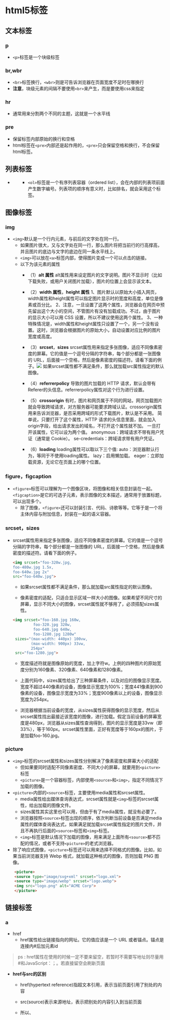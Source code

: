 # html5标签

## 文本标签
### p
* ``<p>``标签是一个块级标签

### br,wbr
* ``<br>``标签换行，``<wbr>``则是可告诉浏览器在页面宽度不足时在哪换行
* **注意**，块级元素的间隔不要使用``<br>``来产生，而是要使用css来指定

### hr
*  通常用来分割两个不同的主题，这就是一个水平线

### pre
* 保留标签内部原始的换行和空格
* html标签在``<pre>``内部还是起作用的，``<pre>``只会保留空格和换行，不会保留html标签。



## 列表标签
* **<ol>**
    * ``<ol>``标签是一个有序列表容器（ordered list），会在内部的列表项前面产生数字编号。列表项的顺序有意义时，比如排名，就会采用这个标签。



## 图像标签
### img
* ``<img>``默认是一个行内元素，与前后的文字处在同一行。
    * 如果图片很大，又与文字处在同一行，那么图片将把当前行的行高撑高，并且图片的底边与文字的底边在同一条水平线上。
    * ``<img>``可以放在``<a>``标签内部，使得图片变成一个可以点击的链接。
    * 以下为该元素的属性
        * （1）**alt 属性**
                    alt属性用来设定图片的文字说明。图片不显示时（比如下载失败，或用户关闭图片加载），图片的位置上会显示该文本。

        * （2）**width 属性**，**height 属性** 
                    1、图片默认以原始大小插入网页，width属性和height属性可以指定图片显示时的宽度和高度，单位是像素或百分比。
                    2、注意，一旦设置了这两个属性，浏览器会在网页中预先留出这个大小的空间，不管图片有没有加载成功。不过，由于图片的显示大小可以用 CSS 设置，所以不建议使用这两个属性。
                    3、一种特殊情况是，width属性和height属性只设置了一个，另一个没有设置。这时，浏览器会根据图片的原始大小，自动设置对应比例的图片宽度或高度。

        * （3）**srcset**，**sizes**
                    srcset属性用来指定多张图像，适应不同像素密度的屏幕。它的值是一个逗号分隔的字符串，每个部分都是一张图像的 URL，后面接一个空格，然后是像素密度的描述符。请看下面的例子。<img srcset="foo-320w.jpg,foo-480w.jpg 1.5x,foo-640w.jpg 2x" src="foo-640w.jpg">
                    如果srcset属性都不满足条件，那么就加载src属性指定的默认图像。

        * （4）**referrerpolicy** 
                    <img>导致的图片加载的 HTTP 请求，默认会带有Referer的头信息。referrerpolicy属性对这个行为进行设置。

        * （5）**crossorigin**
                    有时，图片和网页属于不同的网站，网页加载图片就会导致跨域请求，对方服务器可能要求跨域认证。crossorigin属性用来告诉浏览器，是否采用跨域的形式下载图片，默认是不采用。
                    简单说，只要打开了这个属性，HTTP 请求的头信息里面，就会加入origin字段，给出请求发出的域名，不打开这个属性就不加。
                    一旦打开该属性，它可以设为两个值。
                    anonymous：跨域请求不带有用户凭证（通常是 Cookie）。
                    se-credentials：跨域请求带有用户凭证。

        * （6）**loading**
                    loading属性可以取以下三个值:
                    auto：浏览器默认行为，等同于不使用loading属性。
                    lazy：启用懒加载。
                    eager：立即加载资源，无论它在页面上的哪个位置。

### figure，figcaption
* ``<figure>``标签可以理解为一个图像区块，将图像和相关信息封装在一起。``<figcaption>``是它的可选子元素，表示图像的文本描述，通常用于放置标题，可以出现多个。
    * 除了图像，``<figure>``还可以封装引言、代码、诗歌等等。它等于是一个将主体内容与附加信息，封装在一起的语义容器。
### srcset，sizes
* srcset属性用来指定多张图像，适应不同像素密度的屏幕。它的值是一个逗号分隔的字符串，每个部分都是一张图像的 URL，后面接一个空格，然后是像素密度的描述符。请看下面的例子。
  
    ```html
    <img srcset="foo-320w.jpg,
    foo-480w.jpg 1.5x,
    foo-640w.jpg 2x" 
    src="foo-640w.jpg">
    ```

    * 如果srcset属性都不满足条件，那么就加载src属性指定的默认图像。

    * 像素密度的适配，只适合显示区域一样大小的图像。如果希望不同尺寸的屏幕，显示不同大小的图像，srcset属性就不够用了，必须搭配sizes属性。
    ```html
    <img srcset="foo-160.jpg 160w,
             foo-320.jpg 320w,
             foo-640.jpg 640w,
             foo-1280.jpg 1280w"
     sizes="(max-width: 440px) 100vw,
            (max-width: 900px) 33vw,
            254px"
     src="foo-1280.jpg">
    ```

     * 宽度描述符就是图像原始的宽度，加上字符w。上例的四种图片的原始宽度分别为160像素、320像素、640像素和1280像素。

     * 上面代码中，sizes属性给出了三种屏幕条件，以及对应的图像显示宽度。宽度不超过440像素的设备，图像显示宽度为100%；宽度441像素到900像素的设备，图像显示宽度为33%；宽度900像素以上的设备，图像显示宽度为254px。

     * 浏览器根据当前设备的宽度，从sizes属性获得图像的显示宽度，然后从srcset属性找出最接近该宽度的图像，进行加载。假定当前设备的屏幕宽度是480px，浏览器从sizes属性查询得到，图片的显示宽度是33vw（即33%），等于160px。srcset属性里面，正好有宽度等于160px的图片，于是加载foo-160.jpg。

### picture
* ``<img>``标签的srcset属性和sizes属性分别解决了像素密度和屏幕大小的适配
    * 但如果要同时适配不同像素密度、不同大小的屏幕，就要用到``<picture>``标签
    * ``<picture>``是一个容器标签，内部使用``<source>``和``<img>``，指定不同情况下加载的图像。
* ``<picture>``内部的``<source>``标签，主要使用media属性和srcset属性。
    * media属性给出媒体查询表达式，srcset属性就是``<img>``标签的srcset属性，给出加载的图像文件。
    * sizes属性其实这里也可以用，但由于有了media属性，就没有必要了。
    * 浏览器按照``<source>``标签出现的顺序，依次判断当前设备是否满足media属性的媒体查询表达式，如果满足就加载srcset属性指定的图片文件，并且不再执行后面的``<source>``标签和``<img>``标签。
    * ``<img>``标签是默认情况下加载的图像，用来满足上面所有``<source>``都不匹配的情况，或者不支持``<picture>``的老式浏览器。
* 除了响应式图像，``<picture>``标签还可以用来选择不同格式的图像。比如，如果当前浏览器支持 Webp 格式，就加载这种格式的图像，否则加载 PNG 图像。
```html
    <picture>
    <source type="image/svg+xml" srcset="logo.xml">
    <source type="image/webp" srcset="logo.webp"> 
    <img src="logo.png" alt="ACME Corp">
    </picture>
```



## 链接标签
### a 

* href
    * href属性给出链接指向的网址。它的值应该是一个 URL 或者锚点。锚点是连接内#后加元素id

> ps : href属性在使用的时候一定不要来留空，若暂时不需要写地址则尽量用#和JavaScript：；。若直接留空会刷新页面

* **href与src的区别**

    * href(hypertext reference)指超文本引用，表示当前页面引用了别处的内容

    * src(source)表示来源地址，表示把别处的内容引入到当前页面

    * 所以<img>、<script>、<iframe>等应该使用src，而<a>和<map>应该使用href

* hreflang
    * hreflang属性给出链接指向的网址所使用的语言，纯粹是提示性的，没有实际功能
        ```html
        <a
            href="https://www.example.com"
            hreflang="en"
            >示例网址</a>
        ```

* title

    * title属性给出链接的说明信息。鼠标悬停在链接上方时，浏览器会将这个属性的值，以提示块的形式显示出来

* target
    * target属性指定如何展示打开的链接。它可以是在指定的窗口打开，也可以在<iframe>里面打开。
    * target属性的值也可以是以下四个关键字之一。
        * self：当前窗口打开，这是默认值。
        * blank：新窗口打开。
        * parent：上层窗口打开，这通常用于从父窗口打开的子窗口，或者<iframe>里面的链接。如果当前窗口没有上层窗口，这个值等同于_self。
        * top：顶层窗口打开。如果当前窗口就是顶层窗口，这个值等同于_self
    
* 使用target属性的时候，最好跟rel="noreferrer"一起使用，这样可以避免安全风险。
  
* target的属性值也可以直接给定，这样如果没有你给定名字的新窗口，就会创建一个以target里的值为名字的新窗口
  
* rel
    * rel属性说明链接与当前页面的关系。
    * 下面是一些常见的rel属性的值。
        * alternate：当前文档的另一种形式，比如翻译。
        * author：作者链接。
        * bookmark：用作书签的永久地址。
        * external：当前文档的外部参考文档。
        * help：帮助链接。
        * license：许可证链接。
        * next：系列文档的下一篇。
        * nofollow：告诉搜索引擎忽略该链接，主要用于用户提交的内容，防止有人企图通过添加链接，提高该链接的搜索排名。
        * noreferrer：告诉浏览器打开链接时，不要将当前网址作为 HTTP 头信息的Referer字段发送出去，这样可以隐藏点击的来源。
        * noopener：告诉浏览器打开链接时，不让链接窗口通过 JavaScript 的window.opener属性引用原始窗口，这样就提高了安全性。
        * prev：系列文档的上一篇。
        * search：文档的搜索链接。
        * tag：文档的标签链接。
    
* referrerpolicy
  
    * referrerpolicy属于用于精确设定点击链接时，浏览器发送HTTP头信息的referer字段的行为。
    
* 该属性可以取下面八个值：no-referrer、no-referrer-when-downgrade、origin、origin-when-cross-origin、unsafe-url、same-origin、strict-origin、strict-origin-when-cross-origin。
  
    * 其中，no-referrer表示不发送Referer字段，same-origin表示同源时才发送Referer字段，origin表示只发送源信息（协议+域名+端口）。其他几项的解释，请查阅 HTTP 文档。

* ping
    * ping属性指定一个网址，用户点击时，会向该网址发出一个post请求，通常用于跟踪用户的行为。
    
* type
  
    * type属性给出链接url的MIME类型，比如到底是网页，还是图像或文件。它也是纯粹提示性的属性，没有实际功能。
* download
    * download属性表明当前链接用于下载，而不是跳转到另一个url
    * download只在链接与网页同源的时，才会生效。也就是说，链接应该与网址属于同一个网站
    ```html
    <a href="demo.txt" download>下载</a>
    ```
    * 如果download属性设置了值，那么这个值就是下载的文件名若不设置值的话就以链接的值为属性名。
    * 如果链接点击后，服务器的 HTTP 回应的头信息设置了Content-Disposition字段，并且该字段的值与download属性不一致，那么该字段优先，下载时将显示其设置的文件名。
    * download属性还有一个用途，就是有些地址不是真实网址，而是数据网址，比如data:开头的网址。这时，download属性可以为虚拟网址指定下载的文件名。
    ```html
    <a href="data:,Hello%2C%20World!" download="hello.txt">点击</a>
    ```
    链接点击后，下载的hello.txt文件内容就是“Hello, World!”。
* 邮件链接
    * 链接也可以指向一个邮件地址，使用**mailto**协议。用户点击后，浏览器会打开本机默认的邮件程序，让用户向指定的地址发送邮件。
    ```html
    <a href="mailto:contact@example.com">联系我们</a>
    ```
    * 上面代码中，链接就指向邮件地址。点击后，浏览器会打开一个邮件地址，让你可以向contact@example.com发送邮件。
    * 除了邮箱，邮件协议还允许指定其他几个邮件要素。
        * subject：主题
        * cc：抄送
        * bcc：密送
        * body：邮件内容
    * 使用方法是将这些邮件要素，以查询字符串的方式，附加在邮箱地址后面。
    ```html
    <a href="mailto:foo@bar.com?cc=test@test.com&subject=The%20subject&body=The%20body">发送邮件</a>
    ```
    * 上面代码中，邮件链接里面不仅包含了邮箱地址，还包含了cc、subject、body等邮件要素。这些要素的值需要经过 URL 转义，比如空格转成%20。
    * 不指定邮箱也是允许的，就像下面这样。这时用户自己在邮件程序里面，填写想要发送的邮箱，通常用于邮件分享网页。```<a href="mailto:">告诉朋友</a>```
* 电话链接
  
    * 如果是手机浏览的页面，还可以使用tel协议，创建电话链接。用户点击该链接，会唤起电话，可以进行拨号。
```html
    <a href="tel:13312345678">13312345678</a>
```
    * 上面代码在手机中，点击链接会唤起拨号界面，可以直接拨打指定号码。

### link标签
* **基本用法**
    ```html
    <link href="default.css" rel="stylesheet"title="Default Style">
    <link href="fancy.css" rel="alternate stylesheet" title="Fancy">
    <link href="basic.css" rel="alternate stylesheet" title="Basic">
    ```
    * 上面代码中，default.css是默认样式表，默认就会生效。fancy.css和basic.css是替换样式表（rel="alternate stylesheet"），默认不生效。
    * title属性在这里是必需的，用来在浏览器菜单里面列出这些样式表的名字，供用户选择，以替代默认样式表。**可以做主题**
* ``<link>``还可以加载网站的 favicon 图标文件。
    ```html
    <link rel="icon" href="/favicon.ico" type="image/x-icon">
    ```
* 手机访问时，网站通常需要提供不同分辨率的图标文件。
    ``` html 
    <link rel="apple-touch-icon-precomposed" sizes="114x114" href="favicon114.png">
    <link rel="apple-touch-icon-precomposed" sizes="72x72" href="favicon72.png">
    ```
* ``<link>``也用于提供文档的相关链接，比如下面是给出文档的 RSS Feed 地址。
    ```html
    <link rel="alternate" type="application/atom+xml" href="/blog/news/atom">
    ```
* **rel属性**
    * el属性表示外部资源与当前文档之间的关系，是<link>标签的必需属性。它可以但不限于取以下值。
    ```html
            <!-- 作者信息 -->
        <link rel="author" href="humans.txt"> author：文档作者的链接。
        <!-- 版权信息 -->
        <link rel="license" href="copyright.html">license：许可证链接。
        <!-- 另一个语言的版本 -->
        <link rel="alternate" href="https://es.example.com/" hreflang="es">alternate：文档的另一种表现形式的链接，比如打印版。
        <!-- 联系方式 -->
        <link rel="me" href="https://google.com/profiles/someone" type="text/html">
        <link rel="me" href="mailto:name@example.com">
        <link rel="me" href="sms:+15035550125">
        <!-- 历史资料 -->
        <link rel="archives" href="http://example.com/archives/">
        <!-- 目录 -->
        <link rel="index" href="http://example.com/article/">
        <!-- 导航 -->
        <link rel="first" href="http://example.com/article/">
        <link rel="last" href="http://example.com/article/?page=42">
        <link rel="prev" href="http://example.com/article/?page=1">prev：表示当前文档是系列文档的一篇，这里给出上一篇文档的链接
        <link rel="next" href="http://example.com/article/?page=3">next：系列文档下一篇的链接。
    ```

### 资源的预加载
* ``<link rel="preload">``告诉浏览器尽快下载并缓存资源（如脚本或样式表），该指令优先级较高，浏览器肯定会执行
    * rel="preload"除了优先级较高，还有两个优点：一是允许指定预加载资源的类型，二是允许onload事件的回调函数。下面是rel="preload"配合as属性，告诉浏览器预处理资源的类型，以便正确处理。
    * as属性指定加载资源的类型，它的值一般有下面几种。
    ```
    "script"
    "style"
    "image"
    "media"
    "document"
    ```
    * 如果不指定as属性，或者它的值是浏览器不认识的，那么浏览器会以较低的优先级下载这个资源。
    * 有时还需要type属性，进一步明确 MIME 类型
    ```html
    <link rel="preload" href="sintel-short.mp4" as="video" type="video/mp4">
    ```
    * 上面代码要求浏览器提前下载视频文件，并且说明这是 MP4 编码。
    * 所有预下载的资源，只是下载到浏览器的缓存，并没有执行。如果希望资源预下载后立刻执行，可以参考下面的写法。
* ``<link rel="prefetch">``的使用场合是，如果后续的页面需要某个资源，并且希望预加载该资源，以便加速页面渲染。该指令不是强制性的，优先级较低，浏览器不一定会执行。这意味着，浏览器可以不下载该资源，比如连接速度很慢时。
* ``<link rel="preconnect">``要求浏览器提前与某个域名建立 TCP 连接。当你知道，很快就会请求该域名时，这会很有帮助。
* ``<link rel="dns-prefetch">``要求浏览器提前执行某个域名的 DNS 解析
* ``<link rel="prerender">``要求浏览器加载某个网页，并且提前渲染它。用户点击指向该网页的链接时，就会立即呈现该页面。如果确定用户下一步会访问该页面，这会很有帮助。

* **media 属性**
    * media属性给出外部资源生效的媒介条件。
    ```html
    <link href="print.css" rel="stylesheet" media="print">
    <link href="mobile.css" rel="stylesheet" media="screen and (max-width: 600px)">
    ```
    * 上面代码中，打印时加载print.css，移动设备访问时（设备宽度小于600像素）加载mobile.css。
* 其他属性
    * ``<link>``标签的其他属性如下。
    * crossorigin：加载外部资源的跨域设置。
    * href：外部资源的网址。
    * referrerpolicy：加载时Referer头信息字段的处理方法。
    * as：rel="preload"或rel="prefetch"时，设置外部资源的类型。
    * type：外部资源的 MIME 类型，目前仅用于rel="preload"或rel="prefetch"的情况。
    * title：加载样式表时，用来标识样式表的名称。
    * sizes：用来声明图标文件的尺寸，比如加载苹果手机的图标文件
    
* ``<script>``
    * type属性给出脚本的类型，默认是 JavaScript 代码，所以可省略。完整的写法其实是下面这样。type属性也可以设成module，表示这是一个 ES6 模块，不是传统脚本
    * 对于那些不支持 ES6 模块的浏览器，可以设置nomodule属性。支持 ES6 模块的浏览器，会不加载指定的脚本。这个属性通常与type="module"配合使用，作为老式浏览器的回退方案。
    * ``<script>``还有下面一些其他属性，大部分跟 JavaScript 语言有关，可以参考相关的 JavaScript 教程。
        * async：该属性指定 JavaScript 代码为异步执行，不是造成阻塞效果，JavaScript 代码默认是同步执行。
        * defer：该属性指定 JavaScript 代码不是立即执行，而是页面解析完成后执行。
        * crossorigin：如果采用这个属性，就会采用跨域的方式加载外部脚本，即 HTTP 请求的头信息会加上origin字段。
        * integrity：给出外部脚本的哈希值，防止脚本被篡改。只有哈希值相符的外部脚本，才会执行。
        * nonce：一个密码随机数，由服务器在 HTTP 头信息里面给出，每次加载脚本都不一样。它相当于给出了内嵌脚本的白名单，只有在白名单内的脚本才能执行。
        * referrerpolicy：HTTP 请求的Referer字段的处理方法。
    
* ``<noscript>``标签用于浏览器不支持或关闭 JavaScript 时，所要显示的内容。用户关闭 JavaScript 可能是为了节省带宽，以延长手机电池寿命，或者为了防止追踪，保护隐私。
    ```html
    <noscript>
  您的浏览器不能执行 JavaScript 语言，页面无法正常显示。
    </noscript>
  ```
    上面这段代码，只有浏览器不能执行 JavaScript 代码时才会显示，否则就不会显示。

## 多媒体标签
### video标签
* ``<video>``标签是一个块级元素，用于放置视频。如果浏览器支持加载的视频格式，就会显示一个播放器，否则显示``<video>``内部的子元素。
```html
    <video src="example.mp4" controls>
    <p>你的浏览器不支持 HTML5 视频，请下载<a href="example.mp4">视频文件</a>。</p>
    </video>
```
* 上面代码中，如果浏览器不支持该种格式的视频，就会显示<video>内部的文字提示。

* `<video>`有以下属性。
    * src：视频文件的网址。
    * controls：播放器是否显示控制栏。该属性是布尔属性，不用赋值，只要写上属性名，就表示打开。如果不想使用浏览器默认的播放器，而想使用自定义播放器，就不要使用该属性。
    * width：视频播放器的宽度，单位像素。
    * height：视频播放器的高度，单位像素。
    * autoplay：视频是否自动播放，该属性为布尔属性。
    * loop：视频是否循环播放，该属性为布尔属性。
    * muted：是否默认静音，该属性为布尔属性。
    * poster：视频播放器的封面图片的 URL。
    * preload：视频播放之前，是否缓冲视频文件。这个属性仅适合没有设置autoplay的情况。它有三个值，分别是none（不缓冲）、metadata（仅仅缓冲视频文件的元数据）、auto（可以缓冲整个文件）。
    * playsinline：iPhone 的 Safari 浏览器播放视频时，会自动全屏，该属性可以禁止这种行为。该属性为布尔属性。
    * crossorigin：是否采用跨域的方式加载视频。它可以取两个值，分别是anonymous（跨域请求时，不发送用户凭证，主要是 Cookie），use-credentials（跨域时发送用户凭证）。
    * currentTime：指定当前播放位置（双精度浮点数，单位为秒）。如果尚未开始播放，则会从这个属性指定的位置开始播放。
    * duration：该属性只读，指示时间轴上的持续播放时间（总长度），值为双精度浮点数（单位为秒）。如果是流媒体，没有已知的结束时间，属性值为+Infinity。
        ```html
            <video width="400" height="400"
                autoplay loop muted
                poster="poster.png">
            </video>
        ```

* 上面代码中，视频播放器的大小是 400 x 400，会自动播放和循环播放，并且静音，还带有封面图。这是网站首页背景视频的常见写法。
  
* HTML标准没有规定浏览器需要支持哪些视频格式，完全是有浏览器厂商自己来决定。为了避免浏览器不支持视频格式，可以使用<source>标签，放置在同一个视频的多种格式。
    ```html
    <video controls>
        <source src="example.mp4" type="video/mp4">
        <source src="example.webm" type="video/webm">
        <p>你的浏览器不支持html5视频，请下载 <a href="example.mp4">视频文件</a>。</p>
        </video>
    ```
    * 注：这里<source>后面会讲，点击<a  href="#11" id="22">这里</a>转到
* 上面代码中，<source>标签的type属性的值是视频文件的 MIME 类型，上例指定了两种格式的视频文件：MP4 和 WebM。如果浏览器支持 MP4，就加载 MP4 格式的视频，不再往下执行了。如果不支持 MP4，就检查是否支持 WebM，如果还是不支持，则显示提示。

### audio标签（音频）
* `<audio>`标签是一个块级元素，用于放置音频，用法和<video>表标签基本一致。
    ```html
        <audio controls>
            <source src="foo.mp3" type="audio/mp3">
            <source src="foo.ogg" type="audio/ogg">
            <p>你的浏览器不支持 HTML5 音频，请直接下载<a href="foo.mp3">音频文件</a>。</p>
        </audio>
    ```
* 用法基本和视频播放标签<video>一致，大致属性差不多。
    常用<audio>属性：
        ```txt
            autoplay：      是否自动播放，布尔属性。
            controls：      是否显示播放工具栏，布尔属性。如果不设置，浏览器不显示播放界面，通常用于背景音乐。
            crossorigin：   是否使用跨域方式请求。
            loop：          是否循环播放，布尔属性。
            muted：         是否静音，布尔属性。
            preload：       音频文件的缓冲设置。
            src：           音频文件网址。
        ```
* ``<track>``视频播放字幕，在<video>标签中使用
    * 用法示例：
        ```html
                <video controls src="sample.mp4">
                    <track label="英文" kind="subtitles" src="subtitles_en.vtt" srclang="en">
                    <track label="中文" kind="subtitles" src="subtitles_cn.vtt" srclang="cn" default>
                </video>
        ```
        <track>主要属性:
            ```txt
                    label：    播放器显示的字幕名称，供用户选择。
                    kind：     字幕的类型，默认是subtitles，表示将原始声音成翻译外国文字，比如英文视频提供中文字幕。
                                    另一个常见的值是captions，表示原始声音的文字描述，通常是视频原始使用的语言，比如英文视频提供英文字幕。
                    src：      vtt 字幕文件的网址。
                    srclang：  字幕的语言，必须是有效的语言代码。
                    default：  是否默认打开，布尔属性。 
            ```
* `<source>`  <a id="11" href=“#22”>#</a>
    * 用于在<picture>、<video>、<audio>内指定一项外部的资源 单标签。
        * 主要属性为：
        ```txt
            type：     指定外部资源的 MIME 类型。
            src：      指定源文件，用于<video>和<audio>。
            srcset：   指定不同条件下加载的图像文件，用于<picture>。
            media：    指定媒体查询表达式，用于<picture>。
            sizes：    指定不同设备的显示大小，用于<picture>，必须跟srcset搭配使用。
        ```

* `<embed>`
    * 这个标签是嵌入一个外部内容，由浏览器控制，但不是所有都支持。
        * 嵌入视频播放器的例子：
            ```html
                <embed type="video/webm"
                    src="/media/examples/flower.mp4"
                    width="250"
                    height="200">
            ```
    * 主要通用属性
        * height：显示高度，单位为像素，不允许百分比。
        * width：显示宽度，单位为像素，不允许百分比。
        * src：嵌入的资源的 URL。
        * type：嵌入资源的 MIME 类型。
    * 下面是启动浏览器flash的例子
        ```html
            <embed src="whoosh.swf" quality="medium"
                bgcolor="#ffffff" width="550" height="400"
                name="whoosh" align="middle" allowScriptAccess="sameDomain"
                allowFullScreen="false" type="application/x-shockwave-flash"
                pluginspage="http://www.macromedia.com/go/getflashplayer">
                如果浏览器没有安装 Flash 插件，就会提示去pluginspage属性指定的网址下载。
        ```

* `<object>`,`<param>`
    * <object>是上面的<embed>的替代品，因为没有历史遗留的问题所以更推荐用，只限于插入少量几行代码
        * 下面是插入PDF文件的例子
        ```html
            <object type="application/pdf"
                data="/media/examples/In-CC0.pdf"
                width="250"
                height="200">
            </object>
        ```
        * 通用属性为：
            * data：嵌入的资源的 URL。
            * form：当前网页中相关联表单的id属性（如果有的话）。
            * height：资源的显示高度，单位为像素，不能使用百分比。
            * width：资源的显示宽度，单位为像素，不能使用百分比。
            * type：资源的 MIME 类型。
            * typemustmatch：布尔属性，表示data属性与type属性是否必须匹配。
    * `<param>` 能在里面来给<object>容器元素的标签使用来给出插件所要的运行参数。
        * ```html
                <object data="movie.swf" type="application/x-shockwave-flash">
                    <param name="foo" value="bar">
                </object>
            ```



## iframe（不常用）
### iframe
* `<iframe>` 主要用于在网页中来拼接其他的网页，不常用。
    * 示例：
        ```html
            <iframe src="https://www.example.com"
                width="100%" height="500" frameborder="0"
                allowfullscreen sandbox>
                <p><a href="https://www.example.com">点击打开嵌入页面</a></p>
            </iframe>
        ```
    * 主要属性
        ```txt
            allowfullscreen：允许嵌入的网页全屏显示，需要全屏 API 的支持，请参考相关的 JavaScript 教程。
            frameborder：   是否绘制边框，0为不绘制，1为绘制（默认值）。建议尽量少用这个属性，而是在 CSS 里面设置样式。
            src：           嵌入的网页的 URL。
            width：         显示区域的宽度。
            height：        显示区域的高度。
            sandbox：       设置嵌入的网页的权限，详见下文。
            importance：    浏览器下载嵌入的网页的优先级，可以设置三个值。high表示高优先级，low表示低优先级，auto表示由浏览器自行决定。
            name：          内嵌窗口的名称，可以用于<a>、<form>、<base>的target属性。
            referrerpolicy：请求嵌入网页时，HTTP 请求的Referer字段的设置。参见<a>标签的介绍。
        ```

* **sandbox**
    * 用于设置嵌入网页中的属性，相当于设置了一个隔离层
        ```html
            <iframe src="https://www.example.com" sandbox>
            </iframe>
        ```
    * 利用属性能设置具体的权限，主要的属性为：
        ```txt
            allow-forms：            允许提交表单。
        
            allow-modals：           允许提示框，即允许执行window.alert()等会产生弹出提示框的 JavaScript 方法。
        
            allow-popups：           允许嵌入的网页使用window.open()方法弹出窗口。
        
            allow-popups-to-escape-sandbox：允许弹出窗口不受沙箱的限制。
        
            allow-orientation-lock： 允许嵌入的网页用脚本锁定屏幕的方向，即横屏或竖屏。
        
            allow-pointer-lock：     允许嵌入的网页使用 Pointer Lock API，锁定鼠标的移动。
        
            allow-presentation：     允许嵌入的网页使用 Presentation API。
        
            allow-same-origin：      不打开该项限制，将使得所有加载的网页都视为跨域。
            
            allow-scripts：          允许嵌入的网页运行脚本（但不创建弹出窗口）。
        
            allow-storage-access-by-user-activation：  sandbox属性同时设置了这个值和allow-same-origin的情况下，允许<iframe>嵌入的第三方网页通过用户发起document.requestStorageAccess()请求，经由 Storage Access API 访问父窗口的 Cookie。
        
            allow-top-navigation：   允许嵌入的网页对顶级窗口进行导航。
        
            allow-top-navigation-by-user-activation：允许嵌入的网页对顶级窗口进行导航，但必须由用户激活。
        
            allow-downloads-without-user-activation：允许在没有用户激活的情况下，嵌入的网页启动下载。
        ```

### loading预加载
    * 设置资源的预加载有三个主要的属性
        * auto：浏览器默认行为
        * lazy： 懒加载网页即将滚动到在开始加载
        * eager：立即记载资源



## 表单标签
### from标签
* 标签用来定义一个表单，所有表单中的内容都要放在里面
* 示例：这是一个拥有用户名、文本输入框和提交按钮的表单

    ```html
        <form action="https://example.com/api" method="post">
            <label for="POST-name">用户名：</label>
            <input id="POST-name" type="text" name="user">
            <input type="submit" value="提交">
        </form>
    ```
    
* 主要属性为：
    ```html
        accept-charset   //服务器接受的字符编码列表，使用空格分隔，默认与网页编码相同。
        action           //指定接受并处理表单数据的服务器url地址
        autocomplete     //如果用户没有填写某个控件，浏览器是否可以自动填写该值。它的可能取值分别为off（不自动填写）和on（自动填写）。
        method           //提交数据的 HTTP 方法，可能的值有post（表单数据作为 HTTP 数据体发送），get（表单数据作为 URL 的查询字符串发送），dialog（表单位于<dialog>内部使用）。
        enctype          //当method属性等于post时，该属性指定提交给服务器的 MIME 类型。可能的值为application/x-www-form-urlencoded（默认值），multipart/form-data（文件上传的情况），text/plain。
        name             //表单的名称，应该在网页中是唯一的。注意，如果一个控件没有设置name属性，那么这个控件的值就不会作为键值对，向服务器发送。
        novalidate       //布尔属性，表单提交时是否取消验证。
        target           //在哪个窗口展示服务器返回的数据，可能的值有_self（当前窗口），_blank（新建窗口），_parent（父窗口），_top（顶层窗口），<iframe>标签的name属性（即表单返回结果展示在<iframe>窗口）。
    ```
* 常用的表单使用
    ``` 
    <form action="url地址" method="提交方式" name="表单名称">
        各种表单控件
    </form>
    ```

* **enctype**
    
    * 指定了使用post方法提交数据的时候，浏览器给出的mime类型
    * 属性有以下值：
        * 1、application/x-www-form-urlencoded是默认类型，控件名和控件值都要转义（空格转为*号，非数字和非字母转为%HH的形式，换行转为CR LF），控件名和控件值之间用=分隔。控件按照出现顺序排列，控件之间用&分隔
        * 2、multipart/form-data主要用于文件上传。这个类型上传大文件时，会将文件分成多块传送，每一块的 HTTP 头信息都有Content-Disposition属性，值为form-data，以及一个name属性，值为控件名。
        ```html
            <form action="https://example.com/api"
                enctype="multipart/form-data"
                method="post">
                用户名：<input type="text" name="submit-name"><br>
                文件：<input type="file" name="files"><br>
                <input type="submit" value="上传"> <input type="reset" value="清除">
            </form>
        ```

### fieldset和legend标签
* fieldset用于将一组相关控件组合到一起，是一个块级标签
* 有三个属性：
    * disabled：使控件不可用
    * form： 指定控件所属的from，值为id
    * name： 控件组的名称

### label标签

* 提供控件的文字说明，行内元素
### input标签

* 用来接收用户的输入，单标签
  
    * 默认值是text表示输入框
      
        开始
        
        * 属性的值
            ```html
                autofocus       //布尔属性，是否在页面加载时自动获得焦点。
                disabled        //布尔属性，是否禁用该控件。一旦设置，该控件将变灰，用户可以看到，但是无法操作。
                form            //关联表单的id属性。设置了该属性后，控件可以放置在页面的任何位置，否则只能放在<form>内部。
                list            //关联的<datalist>的id属性，设置该控件相关的数据列表，详见后文。
                name            //控件的名称，主要用于向服务器提交数据时，控件键值对的键名。注意，只有设置了name属性的控件，才会向服务器提交，不设置就不会提交。
                readonly        //布尔属性，是否为只读。
                required        //布尔属性，是否为必填。
                type            //控件类型，详见下文。
                value           //控件的值。
            ```
### 类型
* type决定了input的形式，以下为type值
#### 1、type=text 文本框
* 配套属性为
    ```html
        maxlength       //可以输入的最大字符数，值为一个非负整数。
        minlength       //可以输入的最小字符数，值为一个非负整数，且必须小于maxlength。
        pattern         //用户输入必须匹配的正则表达式，比如要求用户输入4个～8个英文字符，可以写成pattern="[a-z]{4,8}"。如果用户输入不符合要求，浏览器会弹出提示，不会提交表单。
        placeholder     //输入字段为空时，用于提示的示例值。只要用户没有任何字符，该提示就会出现，否则会消失。
        readonly        //布尔属性，表示该输入框是只读的，用户只能看，不能输入。
        size            //表示输入框的显示长度有多少个字符宽，它的值是一个正整数，默认等于20。超过这个数字的字符，必须移动光标才能看到。
        spellcheck      //是否对用户输入启用拼写检查，可能的值为true或false。
    ```
#### 2、type=search搜索框
* 用于搜索的文本框，基本和text相同
#### 3、type=button按钮
* 没有默认行为的按钮，可以指定click事件
    * 建议最好使用<button>标签代替，以来语义清晰，而来button标签里面可以插入图片和其他代码
#### 4、type=submit提交
* 提交按钮，点击按钮会把表单提交到服务器
* 指定value能切换显示的文字
    * 配套的主要属性
        ```html
            formaction      //提交表单数据的服务器 URL。
            formenctype     //表单数据的编码类型。
            formmethod      //提交表单使用的 HTTP 方法（get或post）。
            formnovalidate  //一个布尔值，表示数据提交给服务器之前，是否要忽略表单验证。
            formtarget      //收到服务器返回的数据后，在哪一个窗口显示。
        ```
####  5、type=image
* 表示将一个图像文件作为提交按钮，用法和submit一致,主要属性为
    ```html
            alt     //图像无法加载时显示的替代字符串。
            src     //加载的图像 URL。
            height  //图像的显示高度，单位为像素。
            width   //图像的显示宽度，单位为像素。
    ```
####  6、type=reset
* 是一个重置按钮，用户点击以后，所有表格控件重置为初始值。

* 7、`type=“checkbox”`
  
* 复选框，允许选择或取消选择该选项,checked属性表示默认选中,value属性的默认值是on
  
* 8、`type=“radio”`
* 单选框，表示一组选择之中，只能选中一项。单选框通常为一个小圆圈，选中时会被填充或突出显示
        * 1、checked：布尔属性，表示是否默认选中当前项。
        * 2、value：用户选中该项时，提交到服务器的值，默认为on'。

#### 9、type=email
* 只能输入电子邮箱的文本输入框。表单提交之前，浏览器会自动验证是否符合电子邮箱的格式，如果不符合就会显示提示，无法提交到服务器
    ```html
        maxlength       //可以输入的最大字符数。
        minlength       //可以输入的最少字符数。
        multiple        //布尔属性，是否允许输入多个以逗号分隔的电子邮箱。
        pattern         //输入必须匹配的正则表达式。
        placeholder     //输入为空时的显示文本。
        readonly        //布尔属性，该输入框是否只读。
    size            //一个非负整数，表示输入框的显示长度为多少个字符。
        spellcheck      //是否对输入内容启用拼写检查，可能的值为true或false。
    ```

#### 10、type=password
* 密码输入框，输入的字符会被遮挡
    ```html
        maxlength       //可以输入的最大字符数。
        minlength       //可以输入的最少字符数。
        pattern         //输入必须匹配的正则表达式。
        placeholder     //输入为空时的显示文本。
        readonly        //布尔属性，该输入框是否只读。
        size            //一个非负整数，表示输入框的显示长度为多少个字符。
    autocomplete    //是否允许自动填充，可能的值有on（允许自动填充）、off（不允许自动填充）、current-password（填入当前网站保存的密码）、new-password（自动生成一个随机密码）。
        inputmode       //允许用户输入的数据类型，可能的值有none（不使用系统输入法）、text（标准文本输入）、decimal（数字，包含小数）、numeric（数字0-9）等。
    ```

#### 11、type=file
* 文件选择框，允许用户选择一个或多个文件，常用于文件上传功能
    ```html
        accept      //允许选择的文件类型，使用逗号分隔，可以使用 MIME 类型（比如image/jpeg），也可以使用后缀名（比如.doc），还可以使用audio/*（任何音频文件）、video/*（任何视频文件）、image/*（任何图像文件）等表示法。
    capture     //用于捕获图像或视频数据的源，可能的值有user（面向用户的摄像头或麦克风），environment（外接的摄像头或麦克风）。
        multiple    //布尔属性，是否允许用户选择多个文件。
    ```

#### 12、type=hidden
* 不显示在页面的控件，用户无法输入它的值，主要用来向服务器传递一些隐藏信息。比如，CSRF 攻击会伪造表单数据，那么使用这个控件，可以为每个表单生成一个独一无二的隐藏编号，防止伪造表单提交
#### 13、type=number
* type=“number”是一个数字输入框，只能输入数字。浏览器通常会在输入框的最右侧，显示一个可以点击的上下箭头，点击向上箭头，数字会递增，点击向下箭头，数字会递减。
* 该类型有以下属性：
    ```html
        max             //允许输入的最大数值。
        min             //允许输入的最小数值。
    placeholder     //用户输入为空时，显示的示例值。
        readonly        //布尔属性，表示该控件是否为只读。
        step            //点击向上和向下箭头时，数值每次递减的步长值。如果用户输入的值，不符合步长值的设定，浏览器会自动四舍五入到最近似的值。默认的步长值是1，如果初始的value属性设为1.5，那么点击向上箭头得到2.5，点击向下箭头得到0.5。
    ```

#### 14、type=range
* 一个滑块，用户拖动滑块，选择给定范围之中的一个数值。因为拖动产生的值是不精确的，如果需要精确数值，不建议使用这个控件。常见的例子是调节音量,最大值max，最小值min，step步长值设置增长幅度。
* 和<datalist>标签配合使用，可以在滑动区域产生刻度
    ```html
        <input type="range" list="tickmarks">
            <datalist id="tickmarks">
            <option value="0" label="0%">
            <option value="10">
            <option value="20">
            <option value="30">
            <option value="40">
            <option value="50" label="50%">
            <option value="60">
            <option value="70">
            <option value="80">
            <option value="90">
            <option value="100" label="100%">
            </datalist>
    ```
#### 15、type=url
* 只能输入网址的文本框。提交表单之前，浏览器会自动检查网址格式是否正确，如果不正确，就会无法提交
```html
    <input type="url" name="url" id="url"
        placeholder="https://example.com"
        pattern="https://.*" size="30"
        required>
```
* 上面代码只能指定使用https协议
    * 该类型规定，不带有协议的网址是无效的，比如foo.com是无效的，http://foo.com是有效的。
* 配套属性为：  
    * maxlength：允许的最大字符数。
    * minlength：允许的最少字符串。
    * pattern：输入内容必须匹配的正则表达式。
* placeholder：输入为空时显示的示例文本。
    * readonly：布尔属性，表示该控件的内容是否只读。
    * size：一个非负整数，表示该输入框显示宽度为多少个字符。
    * spellcheck：是否启动拼写检查，可能的值为true（启用）和false（不启用）。

* 和<datalist>标签搭配使用，可以形成下拉列表供用户选择。随着用户不断键入，会缩小显示范围，只显示匹配的备选项，示例如下：
```html
    <input id="myURL" name="myURL" type="url" list="defaultURLs">
    <datalist id="defaultURLs">
    <option value="https://developer.mozilla.org/" label="MDN Web Docs">
    <option value="http://www.google.com/" label="Google">
    <option value="http://www.microsoft.com/" label="Microsoft">
<option value="https://www.mozilla.org/" label="Mozilla">
    <option value="http://w3.org/" label="W3C">
    </datalist>
```

#### 16、type=tel
* 只能输入电话号码的输入框。由于全世界的电话号码格式都不相同，因此浏览器没有默认的验证模式，大多数时候需要自定义验证

#### 17、type=date
* 只能输入日期的输入框，用户可以输入年月日，但是不能输入时分秒。输入格式是YYYY-MM-DD。

#### 18、type=time
* 只能输入时间的输入框，可以输入时分秒，不能输入年月日。日期格式是24小时制的hh:mm
* 如果包括秒数，格式则是hh:mm:ss。日期选择器的形式则随浏览器不同而不同

#### 19、type=color
* 一个选择颜色的控件，它的值一律都是#rrggbb格式。

#### 20、type=week
* 输入一年中第几周的输入框。格式为yyyy-Www，比如2018-W18表示2018年第18周。

#### 21、type=month
* 只能输入年份和月份的输入框，格式为YYYY-MM。

#### 22、type=datetime-local
    * 时间输入框，让用户输入年月日和时分，格式为yyyy-MM-ddThh:mm。注意，该控件不支持秒。

#### button按钮标签
* 没有默认行为的点击按钮，需要type属性和脚本指定的按钮功能
* <button>内部不仅放置文字，还可以放置图像，这可以形成图像按钮。
```html
    1、autofocus        //布尔属性，表示网页加载时，焦点就在这个按钮。网页里面只能有一个元素，具有这个属性。
    2、disabled         //布尔属性，表示按钮不可用，会导致按钮变灰，不可点击。
    3、name             //按钮的名称（与value属性配合使用），将以name=value的形式，随表单一起提交到服务器。
    4、value            //按钮的值（与name属性配合使用），将以name=value的形式，随表单一起提交到服务器。
    5、type             //按钮的类型，可能的值有三种：submit（点击后将数据提交给服务器），reset（将所有控件的值重置为初始值），button（没有默认行为，由脚本指定按钮的行为）。
    6、form             //指定按钮关联的<form>表单，值为<form>的id属性。如果省略该属性，默认关联按钮所在父表单。
    7、formaction       //数据提交到服务器的目标 URL，会覆盖<form>元素的action属性。
    8、formenctype      //数据提交到服务器的编码方式，会覆盖<form>元素的enctype属性。可能的值有三种：application/x-www-form-urlencoded（默认值），multipart/form-data（只用于文件上传），text/plain。
    9、formmethod       //数据提交到服务器使用的 HTTP 方法，会覆盖<form>元素的method属性，可能的值为post或get。
    10、formnovalidate  //布尔属性，数据提交到服务器时关闭本地验证，会覆盖<form>元素的novalidate属性。
    11、formtarget      //数据提交到服务器后，展示服务器返回数据的窗口，会覆盖<form>元素的target属性。可能的值有_self（当前窗口），_blank（新的空窗口）、_parent（父窗口）、_top（顶层窗口）。
```

#### select下拉标签
* 标签用于生成一个下拉菜单。
```html
    <label for="pet-select">宠物：</label>
    <select id="pet-select" name="pet-select">
    <option value="">--请选择一项--</option>
    <option value="dog">狗</option>
    <option value="cat">猫</option>
    <option value="others">其他</option>
    </select>
```
* 上面代码中，<select>生成一个下拉菜单，菜单标题是“--请选择一项--”，最右侧有一个下拉箭头。点击下拉箭头，会显示三个菜单项，供用户点击选择
* 属性如下：
```html
    1、autofocus        //布尔属性，页面加载时是否自动获得焦点。
    2、disabled         //布尔属性，是否禁用当前控件。
    3、form             //关联表单的id属性。
    4、multiple         //布尔属性，是否可以选择多个菜单项。默认情况下，只能选择一项。一旦设置，多数浏览器会显示一个滚动列表框。用户可能需要按住Shift或其他功能键，选中多项。
    5、name             //控件名。
    6、required         //布尔属性，是否为必填控件。
    7、size             //设置了multiple属性时，页面显示时一次可见的行数，其他行需要滚动查看。
```

#### option，optgroup标签
* <option>标签用在<select>、<optgroup>、<datalist>里面，表示一个菜单项，参见<select>的示例。
* option属性如下
```html
    1、disabled     //布尔属性，是否禁用该项。
    2、label        //该项的说明。如果省略，则等于该项的文本内容。
    3、selected     //布尔属性，是否为默认值。显然，一组菜单中，只能有一个菜单项设置该属性。
    4、value        //该项提交到服务器的值。如果省略，则等于该项的文本内容
```
* optgroup属性如下
```html
    1、disabled：布尔设置，是否禁用该组。一旦设置，该组所有的菜单项都不可选。
    2、label：菜单项的标题
```

* **<datalist>**
  
* 是一个容器标签，用于为指定控件提供一组相关数据，通常用于生成输入提示。它的内部使用<option>，生成每个菜单项。
  
* **<textarea>**
    * 一个块级元素，用来生成多行的文本框。
    * 标签属性如下
    ```html
        1、autofocus        //布尔属性，是否自动获得焦点。
        2、cols             //文本框的宽度，单位为字符，默认值为20。
        3、disabled         //布尔属性，是否禁用该控件。
        4、form             //关联表单的id属性。
        5、maxlength        //允许输入的最大字符数。如果未指定此值，用户可以输入无限数量的字符。
        6、minlength        //允许输入的最小字符数。
        7、name             //控件的名称。
        8、placeholder      //输入为空时显示的提示文本。
        9、readonly         //布尔属性，控件是否为只读。
        10、required        //布尔属性，控件是否为必填。
        11、rows            //文本框的高度，单位为行。
        12、spellcheck      //是否打开浏览器的拼写检查。可能的值有true（打开），default（由父元素或网页设置决定），false（关闭）。
        13、wrap            //输入的文本是否自动换行。可能的值有hard（浏览器自动插入换行符CR + LF，使得每行不超过控件的宽度），soft（输入内容超过宽度时自动换行，但不会加入新的换行符，并且浏览器保证所有换行符都是CR + LR，这是默认值），off（关闭自动换行，单行长度超过宽度时，会出现水平滚动条）。
    ```

* **<output>**
    * 标签是一个行内元素，用于显示用户操作的结果。
  
* **<progress>**
    * 标签是一个行内元素，表示任务的完成进度。浏览器通常会将显示为进度条。
    ```html
        <progress id="file" max="100" value="70"> 70% </progress>
    ```

* **<meter>**
    * 标签是一个行内元素，表示指示器，用来显示已知范围内的一个值，很适合用于任务的当前进度、磁盘已用空间、充电量等带有比例性质的场合。浏览器通常会将其显示为一个不会滚动的指示条。
    ```html
        1、min      //范围的下限，必须小于max属性。如果省略，则默认为0。
        2、max      //范围的上限，必须大于min属性。如果省略，则默认为1。
        3、value    //当前值，必须在min属性和max属性之间。如果省略，则默认为0。
        4、low      //表示“低端”的上限门槛值，必须大于min属性，小于high属性和max属性。如果省略，则等于min属性。
        5、high     //表示“高端”的下限门槛值，必须小于max属性，大于low属性和min属性。如果省略，则等于max属性。
        6、optimum  //指定最佳值，必须在min属性和max属性之间。它应该与low属性和high属性一起使用，表示最佳范围。如果optimum小于low属性，则表示“低端”是最佳范围；如果大于high属性，则表示“高端”是最佳范围；如果在low和high之间，则表示“中间地带”是最佳范围。如果省略，则等于min和max的中间值。
        7、form     //关联表单的id属性。
    ```

## 表格标签
### table,caption
* table是一个容器标签，所有的表格内容都要放置在里面
* caption是table里面的第一个内容，表示表格的标题
    ```html
        <table>
            <caption>示例表格</caption>
        </table>
    ```
### thead、tbody、tfoot     
* 这三个标签在table标签中表示表头、表体、表尾。使用不多
* 这三个元素都是可选的，在使用时thead总是最上面显示的，tbody其次，不管实际代码如何
* 可以同时在表给中来使用多个表体<tbody>

### colgroup、col
* colgroup和col都是空元素，colgroup用于包含一组列的定义，col来定义表格的一列属性
* 用colgroup来设置td或th属性就会直接给所有的单元格来赋值，而col可以通过span控制赋值表格数
* 另外col可以给表格申明结构，还能为表格引入样式；
    ```html
        <table>
            <colgroup>
                <col class="c1">
                <col class="c2">
                <col class="c3">
            </colgroup>
            <tr>
                <td>1</td>
                <td>2</td>
                <td>3</td>
            </tr>
        </table>
    ```

### tr

* tr表示表格的一行，<tr>放在<thead>、<tbody>、<tfoot>里面就会使用他们的排序
### td、th
* 这两个标签都是来定义表格的单元格的，th是标题单元格，td是内容数据单元格
* 其中需要注意的是
    * th 元素中的文本呈现为粗体并且居中。
    * td 元素中的文本是普通的左对齐文本。
        ```html
            <table>
                <tr>
                    <th>学号</th><th>姓名</th>
                </tr>
                <tr>
                    <td>001</td><td>张三</td> 
                </tr>
                <tr>
                    <td>002</td><td>李四</td>
                </tr>
            </table>
        ```
* `colspan`、`rowspan`属性
    * 主要用于跨行和跨列的情况
    * 前者表示跨越的栏数列数，后者表示跨越的行数，值为非负整数，默认为1，td属性
* `headers`属性
  
    * 这个属性是用来标识td属于哪个th的，通常在表格较大的时候使用，值绑定th的id值
* `scope`属性
    * 属性至支持th标签，决定th标签是栏的标题还是列的标题
    * 属性的值：
        ```txt
            row：该行的所有单元格，都与该标题单元格相关。
            col：该列的所有单元格，都与该标题单元格相关。
            rowgroup：多行组成的一个行组的所有单元格，都与该标题单元格相关，可以与rowspan属性配合使用。
            colgroup：多列组成的一个列组的所有单元格，都与该标题单元格相关，可以与colspan属性配合使用。
            auto：默认值，表示由浏览器自行决定。
        ```

## 语义化标签
* HTML5 添加了很多语义元素如下所示：
    * ``<article>``
        * 定义页面独立的内容区域。
    * ``<aside>``
        * 定义页面的侧边栏内容。
    * ``<bdi>``
        * 允许您设置一段文本，使其脱离其父元素的文本方向设置。
    * ``<command>``
        * 定义命令按钮，比如单选按钮、复选框或按钮
    * ``<details>``
        * 用于描述文档或文档某个部分的细节
    * ``<dialog>``
        * 定义对话框，比如提示框
    * ``<summary>``
        * 标签包含 details 元素的标题
    * ``<figure>``
        * 规定独立的流内容（图像、图表、照片、代码等等）。
    * ``<figcaption>``
        * 定义 ``<figure>`` 元素的标题
    * ``<footer>``
        * 定义 section 或 document 的页脚。
    * ``<header>``
        * 定义了文档的头部区域
    * ``<mark>``
     * 定义带有记号的文本。
    * ``<meter>``
        * 定义度量衡。仅用于已知最大和最小值的度量。
    * ``<nav>``
        * 定义导航链接的部分。
    * ``<progress>``
        * 定义任何类型的任务的进度。
    * ``<ruby>``
        * 定义 ruby 注释（中文注音或字符）。
    * ``<rt>``
        * 定义字符（中文注音或字符）的解释或发音。
    * ``<rp>``
        * 在 ruby 注释中使用，定义不支持 ruby 元素的浏览器所显示的内容。
    * ``<section>``
        * 定义文档中的节（section、区段）。
    * ``<time>``
     * 定义日期或时间。
    * ``<wbr>``
        * 规定在文本中的何处适合添加换行符.

## 自定义标签
```
myHero {
display: block;
background-color: #ddd;
padding: 50px;
font-size: 30px;
}
<myHero>我的第一个新元素</myHero>
```

## 浏览器低版本兼容
```
    <style>
    header, section, footer, aside, nav, main, article, figure {
        display: block; 
    }
</style>
第一种解决方案
<script>
    //创建nav自定义标签使页面内的nav标签起作用-然后display:block;
    document.createElement("nav");
</script>
第二种解决方案		引用js插件
最佳	在什么版本下执行该段代码	在低于ie 8或等于ie 8版本才会执行
<!--[if lte IE 8]>
<script type="text/javascript" src="HTML/语义标签兼容处理/html5shiv.min.js"></script>
<![endif]-->

<!--[if lt IE 9]
<script src="http://apps.bdimg.com/libs/html5shiv/3.7/html5shiv.min.js">
</script>
<![endif]-->

<!--[if lt IE 9]>
<script src="http://cdn.static.runoob.com/libs/html5shiv/3.7/html5shiv.min.js">
</script>
<![endif]-->
无语义标签
<div></div>
```


## 无语义标签
* ``<div></div>``
  
    * <div>是一个通用标签，表示一个区块（division）。它没有语义，如果网页需要一个块级元素容器，又没有其他合适的标签，就可以使用这个标签。
* ``<span></span>``
  
    * ``<span>``是一个通用目的的行内标签（即不会产生换行），不带有任何语义。它通常用作CSS样式的钩子，如果需要对某些行内内容指定样式，就可以把它们放置在
```html
带有语义的块级标签（比如<article>、<section>、<aside>、<nav>等）始终应该优先使用，当且仅当没有其他语义元素合适时，才可以使用<div>。
```



## 已经移除的元素
* 以下的 HTML 4.01 元素在HTML5中已经被删除:
    * ~~<acronym>~~
        * 标记一个首字母缩写
        * 用abbr代替
    * ~~<applet>~~
        * 一个嵌入式的java applet
        * 用object代替
    * ~~<basefont>~~
      * 规定页面上的默认字体颜色和字号
    * ~~<big>~~
        * ``<big>``标签呈现打字号字体效果。
        * 使用``<big>``标签可以很容易地放大字体。但是如果文字已是最大号字体，这时``<big>``标签将不起任何作用。
    * ~~<center>~~
       * 居中
       * 已用css样式代替
    * ~~<dir>~~
         * 定义目录列表
        * 用css来为列表添加样式
    * ~~<font>~~
        * 规定文本的字体，字体尺寸，字体颜色
        * 已用样式替代
    * ~~<frame>~~和~~<frameset>~~
        * ``<frame>``标签定义frameset中的一个特定的窗口（框架）
        * 示例：
        ```html
        <html>
             <frameset cols="25%,50%,25%">
                <frame src="frame_a.html">
                <frame src="frame_b.html">
                <frame src="frame_c.html">
             </frameset>
             </html>
        ```
    * ~~<noframes>~~
      
      * 为那些不支持框架的浏览器显示文本。
    * ~~<strike>~~
        * 定义加删除线文本定义
        * 用``<del>``代替
    * ~~<tt>~~
        * 定义打字机文本
        * 已用css代替